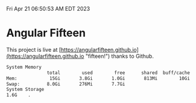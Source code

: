 Fri Apr 21 06:50:53 AM EDT 2023

# Angular Fifteen


This project is live at [https://angularfifteen.github.io](https://angularfifteen.github.io "fifteen!") thanks to Github.

```bash
System Memory
               total        used        free      shared  buff/cache   available
Mem:            15Gi       3.8Gi       1.0Gi       813Mi        10Gi        10Gi
Swap:          8.0Gi       276Mi       7.7Gi
System Storage
1.6G	.
```
